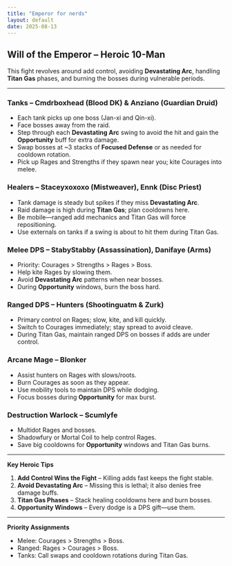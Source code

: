 ```yaml
---
title: "Emperor for nerds"
layout: default
date: 2025-08-13
---
```


## Will of the Emperor – Heroic 10-Man

This fight revolves around add control, avoiding **Devastating Arc**, handling **Titan Gas** phases, and burning the bosses during vulnerable periods.

---

### Tanks – Cmdrboxhead (Blood DK) & Anziano (Guardian Druid)

* Each tank picks up one boss (Jan-xi and Qin-xi).
* Face bosses away from the raid.
* Step through each **Devastating Arc** swing to avoid the hit and gain the **Opportunity** buff for extra damage.
* Swap bosses at \~3 stacks of **Focused Defense** or as needed for cooldown rotation.
* Pick up Rages and Strengths if they spawn near you; kite Courages into melee.

### Healers – Staceyxoxoxo (Mistweaver), Ennk (Disc Priest)

* Tank damage is steady but spikes if they miss **Devastating Arc**.
* Raid damage is high during **Titan Gas**; plan cooldowns here.
* Be mobile—ranged add mechanics and Titan Gas will force repositioning.
* Use externals on tanks if a swing is about to hit them during Titan Gas.

### Melee DPS – StabyStabby (Assassination), Danifaye (Arms)

* Priority: Courages > Strengths > Rages > Boss.
* Help kite Rages by slowing them.
* Avoid **Devastating Arc** patterns when near bosses.
* During **Opportunity** windows, burn the boss hard.

### Ranged DPS – Hunters (Shootinguatm & Zurk)

* Primary control on Rages; slow, kite, and kill quickly.
* Switch to Courages immediately; stay spread to avoid cleave.
* During Titan Gas, maintain ranged DPS on bosses if adds are under control.

### Arcane Mage – Blonker

* Assist hunters on Rages with slows/roots.
* Burn Courages as soon as they appear.
* Use mobility tools to maintain DPS while dodging.
* Focus bosses during **Opportunity** for max burst.

### Destruction Warlock – Scumlyfe

* Multidot Rages and bosses.
* Shadowfury or Mortal Coil to help control Rages.
* Save big cooldowns for **Opportunity** windows and Titan Gas burns.

---

**Key Heroic Tips**

1. **Add Control Wins the Fight** – Killing adds fast keeps the fight stable.
2. **Avoid Devastating Arc** – Missing this is lethal; it also denies free damage buffs.
3. **Titan Gas Phases** – Stack healing cooldowns here and burn bosses.
4. **Opportunity Windows** – Every dodge is a DPS gift—use them.

---

**Priority Assignments**

* Melee: Courages > Strengths > Boss.
* Ranged: Rages > Courages > Boss.
* Tanks: Call swaps and cooldown rotations during Titan Gas.
